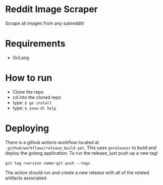 # Reddit Image Scraper
Scrape all images from any subreddit!


# Requirements
* GoLang

# How to run
* Clone the repo
* cd into the cloned repo
* type: `$ go install`
* type: `$ snoo-dl help`

# Deploying
There is a github actions workflow located at `.github/workflows/release_build.yml`. This uses `goreleaser` to build
and deploy the golang application. To run the release, just push up a new tag!

`git tag <version name>`
`git push --tags`

The action should run and create a new release with all of the related artifacts associated.
